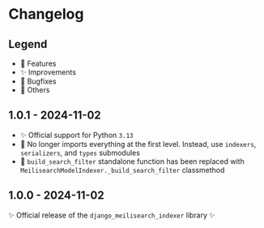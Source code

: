 # Changelog

## Legend

- 🚀 Features
- ✨ Improvements
- 🐞 Bugfixes
- 🔧 Others

## 1.0.1 - 2024-11-02

- ✨ Official support for Python `3.13`
- 🐞 No longer imports everything at the first level. Instead, use `indexers`, `serializers`, and `types` submodules
- 🔧 `build_search_filter` standalone function has been replaced with `MeilisearchModelIndexer._build_search_filter` classmethod

## 1.0.0 - 2024-11-02

✨ Official release of the `django_meilisearch_indexer` library ✨
